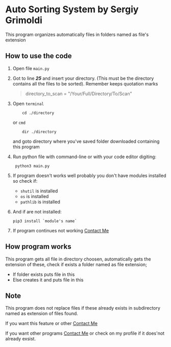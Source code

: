# **Auto Sorting System by Sergiy Grimoldi**

This program organizes automatically files in folders named as file's extension 

## How to use the code

 1. Open file  `main.py`
 2. Got to line ***25***
      and insert your directory. (This must be the directory contains all the files to be sorted). Remember keeps quotation marks

      > directory_to_scan = "/Your/Full/Directory/To/Scan"


 3. Open `terminal` 
 
            cd ./directory
      or `cmd` 
      
            dir ./directory
           

      and goto directory where you've saved folder downloaded containing this program

 3. Run python file with command-line or with your code editor digiting: 
      
         python3 main.py

 4. If program doesn't works well probably you don't have modules installed so check if:
    - `shutil` is installed
    - `os` is installed
    - `pathlib` is installed
 5. And if are not installed:

        pip3 install `module's name`
 6. If program continues not working [Contact Me](mailto:grimo.sergiy@icloud.com)
    
## How program works

This program gets all file in directory choosen, automatically gets the extension of these, check if exists a folder named as file extension;
   - If folder exists puts file in this
   - Else creates it and puts file in this

## Note

This program does not replace files if these already exists in subdirectory named as extension of files found.

If you want this feature or other [Contact Me](mailto:grimo.sergiy@icloud.com)

If you want other programs [Contact Me](mailto:grimo.sergiy@icloud.com) or check on my profile if it does'not already exsist.
